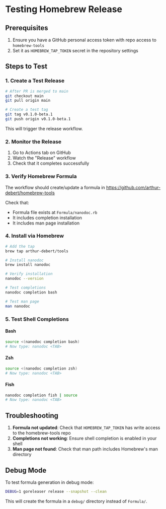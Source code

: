# Testing Homebrew Release

## Prerequisites

1. Ensure you have a GitHub personal access token with repo access to `homebrew-tools`
2. Set it as `HOMEBREW_TAP_TOKEN` secret in the repository settings

## Steps to Test

### 1. Create a Test Release

```bash
# After PR is merged to main
git checkout main
git pull origin main

# Create a test tag
git tag v0.1.0-beta.1
git push origin v0.1.0-beta.1
```

This will trigger the release workflow.

### 2. Monitor the Release

1. Go to Actions tab on GitHub
2. Watch the "Release" workflow
3. Check that it completes successfully

### 3. Verify Homebrew Formula

The workflow should create/update a formula in https://github.com/arthur-debert/homebrew-tools

Check that:
- Formula file exists at `Formula/nanodoc.rb`
- It includes completion installation
- It includes man page installation

### 4. Install via Homebrew

```bash
# Add the tap
brew tap arthur-debert/tools

# Install nanodoc
brew install nanodoc

# Verify installation
nanodoc --version

# Test completions
nanodoc completion bash

# Test man page
man nanodoc
```

### 5. Test Shell Completions

#### Bash
```bash
source <(nanodoc completion bash)
# Now type: nanodoc <TAB>
```

#### Zsh
```bash
source <(nanodoc completion zsh)
# Now type: nanodoc <TAB>
```

#### Fish
```bash
nanodoc completion fish | source
# Now type: nanodoc <TAB>
```

## Troubleshooting

1. **Formula not updated**: Check that `HOMEBREW_TAP_TOKEN` has write access to the homebrew-tools repo
2. **Completions not working**: Ensure shell completion is enabled in your shell
3. **Man page not found**: Check that man path includes Homebrew's man directory

## Debug Mode

To test formula generation in debug mode:

```bash
DEBUG=1 goreleaser release --snapshot --clean
```

This will create the formula in a `debug/` directory instead of `Formula/`.